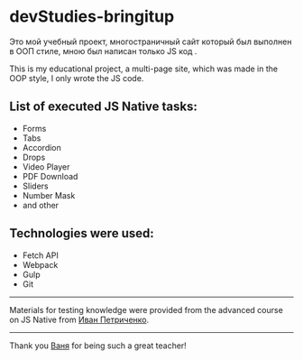# devStudies-bringitup

Это мой учебный проект, многостраничный сайт который был выполнен в ООП стиле, мною был написан только JS код . 

This is my educational project, a multi-page site, which was made in the OOP style, I only wrote the JS code.

## List of executed JS Native tasks:

* Forms 
* Tabs 
* Accordion 
* Drops 
* Video Player 
* PDF Download 
* Sliders 
* Number Mask
* and other

## Technologies were used:

* Fetch API
* Webpack
* Gulp
* Git

---
Materials for testing knowledge were provided from the advanced course on JS Native from [Иван Петриченко](https://www.udemy.com/course/javascript_practice).

---
Thank you [Ваня](https://instagram.com/petrychenko_ivan?igshid=YmMyMTA2M2Y=) for being such a great teacher!
